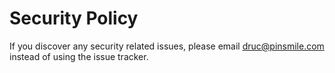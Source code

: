 # Security Policy

If you discover any security related issues, please email druc@pinsmile.com instead of using the issue tracker.

